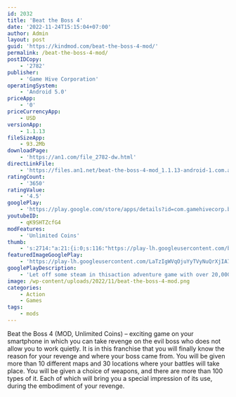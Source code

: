 ```yaml
---
id: 2032
title: 'Beat the Boss 4'
date: '2022-11-24T15:15:04+07:00'
author: Admin
layout: post
guid: 'https://kindmod.com/beat-the-boss-4-mod/'
permalink: /beat-the-boss-4-mod/
postIDCopy:
    - '2782'
publisher:
    - 'Game Hive Corporation'
operatingSystem:
    - 'Android 5.0'
priceApp:
    - '0'
priceCurrencyApp:
    - USD
versionApp:
    - 1.1.13
fileSizeApp:
    - 93.2Mb
downloadPage:
    - 'https://an1.com/file_2782-dw.html'
directLinkFile:
    - 'https://files.an1.net/beat-the-boss-4-mod_1.1.13-android-1.com.apk'
ratingCount:
    - '3650'
ratingValue:
    - '4.5'
googlePlay:
    - 'https://play.google.com/store/apps/details?id=com.gamehivecorp.beattheboss4'
youtubeID:
    - qK9SHTZcfG4
modFeatures:
    - 'Unlimited Coins'
thumb:
    - 's:2714:"a:21:{i:0;s:116:"https://play-lh.googleusercontent.com/bHx-TuWqwQPyf1cJmnjKwNy1l7hu-KEJGy_1E-N2A_KOEFxViK7a46UymCgRtNKDUjhk=w526-h296";i:1;s:115:"https://play-lh.googleusercontent.com/tgHutzuSv8tuKxzfHEw78GnLxNAfv6VSdFz7OPCFrV--KpA6NDnjZKys9LkSiLQPcfA=w526-h296";i:2;s:115:"https://play-lh.googleusercontent.com/sbYYgQYYRZEpyW4VNP75tvgVWLQI7viQrKNB5s0FVIqbJjsTYrcD9Lp5LPTM4kbeqq0=w526-h296";i:3;s:116:"https://play-lh.googleusercontent.com/YVfGUuR9TnfNLmiogtcCUYHQ5W4LURfuxLW9ThuvhQLMPLAE6o7u3WyBg-kKeQYtO4Ie=w526-h296";i:4;s:115:"https://play-lh.googleusercontent.com/VPQ6lfCZ_TpS6VmyF4P761YtN7QygH3FfLjbrmLgSY_h0cTzC5j5LP-q6cjVKY6Aa9I=w526-h296";i:5;s:115:"https://play-lh.googleusercontent.com/gzImQJgsu2b25RqZuw4iLk9-IPL34fXzZf4NYeHLpNM-IPLXZYlC_G7sdZmFpNB2iVQ=w526-h296";i:6;s:115:"https://play-lh.googleusercontent.com/YGdkeF8AJ3X0fNe4nshV7K4d77rQTDSgCXG6CtiM-0NPO1jkUNzSn-i-MfjE2lS4v8k=w526-h296";i:7;s:116:"https://play-lh.googleusercontent.com/FK4jc7LCDMQQ5kX4U2b0XcjVRHkIiKIE9ONC3BVMFxfcdF-KFJsrtKeXE8eI7JnyNWMz=w526-h296";i:8;s:116:"https://play-lh.googleusercontent.com/ae3gW__gFDtbxbYBg4UP9xFdEW6ooiztXVkr79-5Ydvc-o48UcMpiFdBIrVKY8wwliz_=w526-h296";i:9;s:114:"https://play-lh.googleusercontent.com/nopxrFFfqeO3obgsAuG-fNQbio3wMDaoo9xSyBg2H9NVqcOBocQsY1tIeEOK7dvuDg=w526-h296";i:10;s:116:"https://play-lh.googleusercontent.com/EYVmzVCvIcJeNtQhRjmCTDOvn4jqaz-pvxaRGEvDqfprG2b37Qi5r2wbc7N-2fqqPfq7=w526-h296";i:11;s:114:"https://play-lh.googleusercontent.com/n7BsB6NQ_1S_QDlBqlM4hwS1bAJiGj-I4YWLcrxwESOCszrpR4e6a1JKsd5oGqqiag=w526-h296";i:12;s:115:"https://play-lh.googleusercontent.com/a9ZAcv_JBANm988yhJIMVc2Ezq8SUsWiP9Hu_xp5i6Jr7X6E701QncIkp12bIbuuK0Y=w526-h296";i:13;s:116:"https://play-lh.googleusercontent.com/maYF5LEmPCZG85o5k0oBZPiX-MtB5Sz-AS9ULitUypFD1reVihcwPav5QyD5_ZVmekoB=w526-h296";i:14;s:116:"https://play-lh.googleusercontent.com/fjkOuwkvfucfHIMAs0W3tDFW9X97c5J8WuCI4akIYREMuWgAYNDD6mz19ZqXu6IDgUA0=w526-h296";i:15;s:115:"https://play-lh.googleusercontent.com/o3BPtZXML2-cau8LgrKtubOW-PnJoPgQEgs5zsTac621pTnPKzWKMAXdVbE9qnsUNww=w526-h296";i:16;s:116:"https://play-lh.googleusercontent.com/WQs3cSeuVv-ABjvghl6XH0gxqHufVGlf88O6pKTw2ufBgpjZWzIAEtwyDsN689q5Q8l-=w526-h296";i:17;s:116:"https://play-lh.googleusercontent.com/uLmkTsLVJsfRgVvTmV7Z0kqj9vuohTPlT1eUCK-1s2M1J2Ma_OnKlRz6t5tmaw4JBb5d=w526-h296";i:18;s:116:"https://play-lh.googleusercontent.com/xS3SpJ0Fidt6vNNmWPjyx2tT_Ag45pwnbsGJ5N91SrzLkdAqA_vqD6wVQGlVKbrr4vEU=w526-h296";i:19;s:115:"https://play-lh.googleusercontent.com/CfuRHnPOFVkxQIigAi4wiF1YcjLOXcBGNiwU5UUMjyKYCtGyrECg9qK4jH3-Ju7bHzI=w526-h296";i:20;s:115:"https://play-lh.googleusercontent.com/o0GmkkPr7hxDnxwYYUsq5tJfPvResMrPGh60Lm00_F4suJsREKlxfXHugKJXQt6A6ik=w526-h296";}";'
featuredImageGooglePlay:
    - 'https://play-lh.googleusercontent.com/LaTzIgWVqOjuYyTVyNuQrXjIA7pTsQOlw-sVgv2CxG9PD66_EB0nQYArP6UvnWwMFg'
googlePlayDescription:
    - 'Let off some steam in thisaction adventure game with over 20,000,000 + downloads.from the creators behind Tap Titans 2 and Battle Bouncers.'
image: /wp-content/uploads/2022/11/beat-the-boss-4-mod.png
categories:
    - Action
    - Games
tags:
    - mods
---
```


Beat the Boss 4 (MOD, Unlimited Coins) – exciting game on your smartphone in which you can take revenge on the evil boss who does not allow you to work quietly. It is in this franchise that you will finally know the reason for your revenge and where your boss came from. You will be given more than 10 different maps and 30 locations where your battles will take place. You will be given a choice of weapons, and there are more than 100 types of it. Each of which will bring you a special impression of its use, during the embodiment of your revenge.